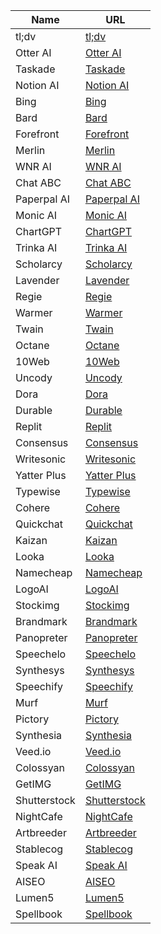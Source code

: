 |Name|URL|
|----|----|
|tl;dv|[tl;dv](https://tldv.io/)|
|Otter AI|[Otter AI](https://otter.ai/?irclickid=zhBxOmRo-xyNWY70Pm0w2xFkUkF0EK3XUzh%3ATc0&irgwc=1&utm_term=1113693&utm_medium=tracking_link&utm_source=affiliate&utm_content=other)|
|Taskade|[Taskade](https://www.taskade.com/)|
|Notion AI|[Notion AI](https://affiliate.notion.so/4k7toe8k1i48-4y5a7)|
|Bing|[Bing](https://www.bing.com/new)|
|Bard|[Bard](https://bard.google.com/)|
|Forefront|[Forefront](https://www.forefront.ai/)|
|Merlin|[Merlin](https://merlin.foyer.work/)|
|WNR AI|[WNR AI](https://wnr.ai/)|
|Chat ABC|[Chat ABC](https://chatabc.ai/)|
|Paperpal AI|[Paperpal AI](https://paperpal.com/)|
|Monic AI|[Monic AI](https://beta.monic.ai/)|
|ChartGPT|[ChartGPT](https://www.chartgpt.dev/)|
|Trinka AI|[Trinka AI](https://www.trinka.ai/)|
|Scholarcy|[Scholarcy](https://www.scholarcy.com/)|
|Lavender|[Lavender](https://www.lavender.ai/)|
|Regie|[Regie](https://www.regie.ai/)|
|Warmer|[Warmer](https://warmer.ai/)|
|Twain|[Twain](https://www.twain.ai/)|
|Octane|[Octane](https://octaneai.grsm.io/s6v7fey8zc8q)|
|10Web|[10Web](https://10web.io/)|
|Uncody|[Uncody](https://uncody.com/)|
|Dora|[Dora](https://www.dora.run/ai)|
|Durable|[Durable](https://durable.co/)|
|Replit|[Replit](https://replit.com/)|
|Consensus|[Consensus](https://consensus.app/)|
|Writesonic|[Writesonic](https://writesonic.com/)|
|Yatter Plus|[Yatter Plus](https://yatterplus.in/)|
|Typewise|[Typewise](https://www.typewise.app/)|
|Cohere|[Cohere](https://cohere.com/)|
|Quickchat|[Quickchat](https://www.quickchat.ai/)|
|Kaizan|[Kaizan](https://kaizan.ai/)|
|Looka|[Looka](https://looka.grsm.io/ezrwnuo72dal)|
|Namecheap|[Namecheap](https://www.namecheap.com/logo-maker/)|
|LogoAI|[LogoAI](https://www.logoai.com/)|
|Stockimg|[Stockimg](https://stockimg.ai/)|
|Brandmark|[Brandmark](https://brandmark.io/)|
|Panopreter|[Panopreter](https://www.panopreter.com/en/index.php)|
|Speechelo|[Speechelo](https://speechelo.com/)|
|Synthesys|[Synthesys](https://synthesys.io/)|
|Speechify|[Speechify](https://speechify.com/)|
|Murf|[Murf](https://murf.ai/)|
|Pictory|[Pictory](https://pictory.ai?ref=asif97)|
|Synthesia|[Synthesia](https://www.synthesia.io/?via=marktechpost)|
|Veed.io|[Veed.io](https://www.veed.io/)|
|Colossyan|[Colossyan](https://www.colossyan.com/)|
|GetIMG|[GetIMG](https://getimg.ai/)|
|Shutterstock|[Shutterstock](http://shutterstock.7eer.net/75yJ3O)|
|NightCafe|[NightCafe](https://creator.nightcafe.studio/)|
|Artbreeder|[Artbreeder](https://www.artbreeder.com/)|
|Stablecog|[Stablecog](https://stablecog.com/)|
|Speak AI|[Speak AI](https://speakai.co/)|
|AISEO|[AISEO](https://aiseo.ai/)|
|Lumen5|[Lumen5](https://lumen5.com/)|
|Spellbook|[Spellbook](https://www.spellbook.legal/)|
